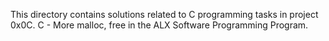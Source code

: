 This directory contains solutions related to C programming tasks in project 0x0C. C - More malloc, free in the ALX Software Programming Program.
